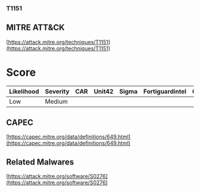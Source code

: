 
### T1151
## MITRE ATT&CK
[https://attack.mitre.org/techniques/T1151](https://attack.mitre.org/techniques/T1151)

# Score

| Likelihood | Severity | CAR | Unit42 | Sigma | Fortiguardintel | Groups | Malwares | Tools |
| ---------- | -------- | --- | ------ | ----- | --------------- | ---  | --- | --- |
| Low | Medium |   |   |   |   |   | 1 |   |



## CAPEC

[https://capec.mitre.org/data/definitions/649.html](https://capec.mitre.org/data/definitions/649.html)
[]()


## Related Malwares

[https://attack.mitre.org/software/S0276](https://attack.mitre.org/software/S0276)
[]()
